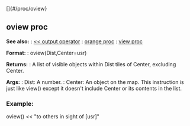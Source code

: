 []{#/proc/oview}
  ## oview proc
  **See also:**
  :   [\<\< output operator](ref/operator/%3c%3c/output)
  :   [orange proc](ref/proc/orange)
  :   [view proc](ref/proc/view)
  <!-- -->
  **Format:**
  :   oview(Dist,Center=usr)
  <!-- -->
  **Returns:**
  :   A list of visible objects within Dist tiles of Center, excluding
      Center.
  <!-- -->
  **Args:**
  :   Dist: A number.
  :   Center: An object on the map.
  This instruction is just like view() except it doesn\'t include Center
  or its contents in the list.
  ### Example:
  oview() \<\< \"to others in sight of \[usr\]\"